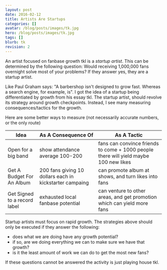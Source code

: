 ```yaml
---
layout: post
date: 2016-02-12
title: Artists Are Startups
categories: []
avatar: /blog/posts/images/tk.jpg
hero: /blog/posts/images/tk.jpg
tags: []
blurb: tk
revision: 2
---
```


An artist focused on fanbase growth tkl is a *startup artist*.
This can be determined by the following question: Would receiving 1,000,000 fans overnight solve most of your problems?
If they answer yes, they are a startup artist.

Like Paul Graham says: "A barbershop isn't designed to grow fast. Whereas a search engine, for example, is".
I got the idea of a startup being differentiated by growth from his essay tkl.
The startup artist, should revolve its strategy around growth checkpoints.
Instead, I see many measuring consequences/tactics for the growth.

Here are some better ways to measure (not necessarily accurate numbers, or the only route)

| Idea                         | As A Consequence Of                                     | As A Tactic                                                                          |
-------------------------------|---------------------------------------------------------|--------------------------------------------------------------------------------------|
| Open for a big band          | show attendance average 100-200                         | fans can convince friends to come + 1000 people there will yield maybe 100 new likes |
| Get A Budget For An Album    | 200 fans giving 10 dollars each in kickstarter campaing | can promote album at shows, and turn likes into fans                                 |
| Get Signed to a record label | exhausted local fanbase potential                       | can venture to other areas, and get promotion which can yield more fans              |

Startup artists must focus on rapid growth.
The strategies above should only be executed if they answer the following:
  * does what we are doing have any growth potential?
  * if so, are we doing everything we can to make sure we have that growth?
  * is it the least amount of work we can do to get the most new fans?

If these questions cannot be answered the activity is just playing house tkl.
